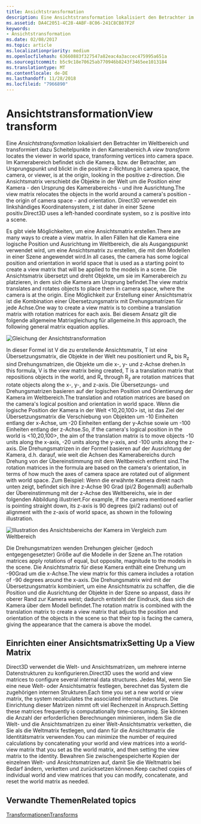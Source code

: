 ```yaml
---
title: Ansichtstransformation
description: Eine Ansichtstransformation lokalisiert den Betrachter im Weltbereich und transformiert dazu Scheitelpunkte in den Kamerabereich.
ms.assetid: DA4C2051-4C28-4ABF-8C06-241C8CB87F2F
keywords:
- Ansichtstransformation
ms.date: 02/08/2017
ms.topic: article
ms.localizationpriority: medium
ms.openlocfilehash: 63660883f327547a82eac4a3accec475995a651a
ms.sourcegitcommit: b5c9c18e70625ab770946b8243f3465ee1013184
ms.translationtype: MT
ms.contentlocale: de-DE
ms.lasthandoff: 11/28/2018
ms.locfileid: "7966890"
---
```

# <a name="view-transform"></a><span data-ttu-id="e29e0-104">Ansichtstransformation</span><span class="sxs-lookup"><span data-stu-id="e29e0-104">View transform</span></span>


<span data-ttu-id="e29e0-105">Eine *Ansichtstransformation* lokalisiert den Betrachter im Weltbereich und transformiert dazu Scheitelpunkte in den Kamerabereich.</span><span class="sxs-lookup"><span data-stu-id="e29e0-105">A *view transform* locates the viewer in world space, transforming vertices into camera space.</span></span> <span data-ttu-id="e29e0-106">Im Kamerabereich befindet sich die Kamera, bzw. der Betrachter, am Ursprungspunkt und blickt in die positive z-Richtung.</span><span class="sxs-lookup"><span data-stu-id="e29e0-106">In camera space, the camera, or viewer, is at the origin, looking in the positive z-direction.</span></span> <span data-ttu-id="e29e0-107">Die Ansichtsmatrix verschiebt die Objekte in der Welt um die Position einer Kamera - den Ursprung des Kamerabereichs - und ihre Ausrichtung.</span><span class="sxs-lookup"><span data-stu-id="e29e0-107">The view matrix relocates the objects in the world around a camera's position - the origin of camera space - and orientation.</span></span> <span data-ttu-id="e29e0-108">Direct3D verwendet ein linkshändiges Koordinatensystem, z ist daher in einer Szene positiv.</span><span class="sxs-lookup"><span data-stu-id="e29e0-108">Direct3D uses a left-handed coordinate system, so z is positive into a scene.</span></span>

<span data-ttu-id="e29e0-109">Es gibt viele Möglichkeiten, um eine Ansichtsmatrix erstellen.</span><span class="sxs-lookup"><span data-stu-id="e29e0-109">There are many ways to create a view matrix.</span></span> <span data-ttu-id="e29e0-110">In allen Fällen hat die Kamera eine logische Position und Ausrichtung im Weltbereich, die als Ausgangspunkt verwendet wird, um eine Ansichtsmatrix zu erstellen, die mit den Modellen in einer Szene angewendet wird.</span><span class="sxs-lookup"><span data-stu-id="e29e0-110">In all cases, the camera has some logical position and orientation in world space that is used as a starting point to create a view matrix that will be applied to the models in a scene.</span></span> <span data-ttu-id="e29e0-111">Die Ansichtsmatrix übersetzt und dreht Objekte, um sie im Kamerabereich zu platzieren, in dem sich die Kamera am Ursprung befindet.</span><span class="sxs-lookup"><span data-stu-id="e29e0-111">The view matrix translates and rotates objects to place them in camera space, where the camera is at the origin.</span></span> <span data-ttu-id="e29e0-112">Eine Möglichkeit zur Erstellung einer Ansichtsmatrix ist die Kombination einer Übersetzungsmatrix mit Drehungsmatrizen für jede Achse.</span><span class="sxs-lookup"><span data-stu-id="e29e0-112">One way to create a view matrix is to combine a translation matrix with rotation matrices for each axis.</span></span> <span data-ttu-id="e29e0-113">Bei diesem Ansatz gilt die folgende allgemeine Matrixgleichung für allgemeine.</span><span class="sxs-lookup"><span data-stu-id="e29e0-113">In this approach, the following general matrix equation applies.</span></span>

![Gleichung der Ansichtstransformation](images/viewtran.png)

<span data-ttu-id="e29e0-115">In dieser Formel ist V die zu erstellende Ansichtsmatrix, T ist eine Übersetzungsmatrix, die Objekte in der Welt neu positioniert und Rₓ bis R<sub>z</sub> sind Drehungsmatrizen, die Objekte um die x-, y- und z-Achse drehen.</span><span class="sxs-lookup"><span data-stu-id="e29e0-115">In this formula, V is the view matrix being created, T is a translation matrix that repositions objects in the world, and Rₓ through R<sub>z</sub> are rotation matrices that rotate objects along the x-, y-, and z-axis.</span></span> <span data-ttu-id="e29e0-116">Die Übersetzungs- und Drehungsmatrizen basieren auf der logischen Position und Orientierung der Kamera im Weltbereich.</span><span class="sxs-lookup"><span data-stu-id="e29e0-116">The translation and rotation matrices are based on the camera's logical position and orientation in world space.</span></span> <span data-ttu-id="e29e0-117">Wenn die logische Position der Kamera in der Welt &lt;10,20,100&gt; ist, ist das Ziel der Übersetzungsmatrix die Verschiebung von Objekten um -10 Einheiten entlang der x-Achse, um -20 Einheiten entlang der y-Achse sowie um -100 Einheiten entlang der z-Achse.</span><span class="sxs-lookup"><span data-stu-id="e29e0-117">So, if the camera's logical position in the world is &lt;10,20,100&gt;, the aim of the translation matrix is to move objects -10 units along the x-axis, -20 units along the y-axis, and -100 units along the z-axis.</span></span> <span data-ttu-id="e29e0-118">Die Drehungsmatrizen in der Formel basieren auf der Ausrichtung der Kamera, d.h. darauf, wie weit die Achsen des Kamerabereichs durch Drehung von der Übereinstimmung mit dem Weltbereich entfernt sind.</span><span class="sxs-lookup"><span data-stu-id="e29e0-118">The rotation matrices in the formula are based on the camera's orientation, in terms of how much the axes of camera space are rotated out of alignment with world space.</span></span> <span data-ttu-id="e29e0-119">Zum Beispiel: Wenn die erwähnte Kamera direkt nach unten zeigt, befindet sich ihre z-Achse 90 Grad (pi/2 Bogenmaß) außerhalb der Übereinstimmung mit der z-Achse des Weltbereichs, wie in der folgenden Abbildung illustriert.</span><span class="sxs-lookup"><span data-stu-id="e29e0-119">For example, if the camera mentioned earlier is pointing straight down, its z-axis is 90 degrees (pi/2 radians) out of alignment with the z-axis of world space, as shown in the following illustration.</span></span>

![Illustration des Ansichtsbereichs der Kamera im Vergleich zum Weltbereich](images/camtop.png)

<span data-ttu-id="e29e0-121">Die Drehungsmatrizen wenden Drehungen gleicher (jedoch entgegengesetzter) Größe auf die Modelle in der Szene an.</span><span class="sxs-lookup"><span data-stu-id="e29e0-121">The rotation matrices apply rotations of equal, but opposite, magnitude to the models in the scene.</span></span> <span data-ttu-id="e29e0-122">Die Ansichtsmatrix für diese Kamera enthält eine Drehung um -90Grad um die x-Achse.</span><span class="sxs-lookup"><span data-stu-id="e29e0-122">The view matrix for this camera includes a rotation of -90 degrees around the x-axis.</span></span> <span data-ttu-id="e29e0-123">Die Drehungsmatrix wird mit der Übersetzungsmatrix kombiniert, um eine Ansichtsmatrix zu schaffen, die die Position und die Ausrichtung der Objekte in der Szene so anpasst, dass ihr oberer Rand zur Kamera weist; dadurch entsteht der Eindruck, dass sich die Kamera über dem Modell befindet.</span><span class="sxs-lookup"><span data-stu-id="e29e0-123">The rotation matrix is combined with the translation matrix to create a view matrix that adjusts the position and orientation of the objects in the scene so that their top is facing the camera, giving the appearance that the camera is above the model.</span></span>

## <a name="span-idsettingupaviewmatrixspanspan-idsettingupaviewmatrixspanspan-idsettingupaviewmatrixspansetting-up-a-view-matrix"></a><span data-ttu-id="e29e0-124"><span id="Setting_Up_a_View_Matrix"></span><span id="setting_up_a_view_matrix"></span><span id="SETTING_UP_A_VIEW_MATRIX"></span>Einrichten einer Ansichtsmatrix</span><span class="sxs-lookup"><span data-stu-id="e29e0-124"><span id="Setting_Up_a_View_Matrix"></span><span id="setting_up_a_view_matrix"></span><span id="SETTING_UP_A_VIEW_MATRIX"></span>Setting Up a View Matrix</span></span>


<span data-ttu-id="e29e0-125">Direct3D verwendet die Welt- und Ansichtsmatrizen, um mehrere interne Datenstrukturen zu konfigurieren.</span><span class="sxs-lookup"><span data-stu-id="e29e0-125">Direct3D uses the world and view matrices to configure several internal data structures.</span></span> <span data-ttu-id="e29e0-126">Jedes Mal, wenn Sie eine neue Welt- oder Ansichtsmatrix festlegen, berechnet das System die zugehörigen internen Strukturen.</span><span class="sxs-lookup"><span data-stu-id="e29e0-126">Each time you set a new world or view matrix, the system recalculates the associated internal structures.</span></span> <span data-ttu-id="e29e0-127">Die Einrichtung dieser Matrizen nimmt oft viel Rechenzeit in Anspruch.</span><span class="sxs-lookup"><span data-stu-id="e29e0-127">Setting these matrices frequently is computationally time-consuming.</span></span> <span data-ttu-id="e29e0-128">Sie können die Anzahl der erforderlichen Berechnungen minimieren, indem Sie die Welt- und die Ansichtsmatrizen zu einer Welt-Ansichtsmatrix verketten, die Sie als die Weltmatrix festlegen, und dann für die Ansichtsmatrix die Identitätsmatrix verwenden.</span><span class="sxs-lookup"><span data-stu-id="e29e0-128">You can minimize the number of required calculations by concatenating your world and view matrices into a world-view matrix that you set as the world matrix, and then setting the view matrix to the identity.</span></span> <span data-ttu-id="e29e0-129">Bewahren Sie zwischengespeicherte Kopien der einzelnen Welt- und Ansichtsmatrizen auf, damit Sie die Weltmatrix bei Bedarf ändern, verketten und zurücksetzen können.</span><span class="sxs-lookup"><span data-stu-id="e29e0-129">Keep cached copies of individual world and view matrices that you can modify, concatenate, and reset the world matrix as needed.</span></span>

## <a name="span-idrelated-topicsspanrelated-topics"></a><span data-ttu-id="e29e0-130"><span id="related-topics"></span>Verwandte Themen</span><span class="sxs-lookup"><span data-stu-id="e29e0-130"><span id="related-topics"></span>Related topics</span></span>


[<span data-ttu-id="e29e0-131">Transformationen</span><span class="sxs-lookup"><span data-stu-id="e29e0-131">Transforms</span></span>](transforms.md)

 

 




